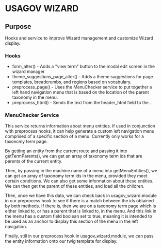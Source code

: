 # USAGOV WIZARD

## Purpose
Hooks and service to improve Wizard management and customize Wizard display.

### Hooks

* form_alter() - Adds a "view term" button to the modal edit screen
in the wizard manager
* theme_suggestions_page_alter() - Adds a theme suggestions for page templates,
breadcrumbs, and regions based on vocabulary.
* preprocess_page() - Uses the MenuChecker service to put together a left hand
navigation menu that is based on the location of the parent taxonomy in the
menu.
* preprocess_html() - Sends the text from the header_html field to the <head>.

### MenuChecker Service

 This service returns information about menu entities. If used in conjunction
 with preprocess hooks, it can help generate a custom left navigation menu
 comprised of a specific section of a menu. Currently only works for a taxonomy
 term page.

 By getting an entity from the current route and passing it into
 getTermParents(), we can get an array of taxonomy term ids that are parents of
 the current entity.

 Then, by passing in the machine name of a menu into getMenuEntities(), we can
 get an array of taxonomy term ids in the menu, provided they meet certain
 conditions. We can also get some information about these entities. We can then
 get the parent of these entities, and load all the children.

 Then, once we have this data, we can check back in usagov_wizard.module
 in our preprocess hook to see if there is a match between the ids obtained by
 both methods. If there is, then we are on a taxonomy term page which is either
 linked to, or has a parent that is linked to, in the menu. And this link in
 the menu has a custom field boolean set to true, meaning it is intended to be
 used as an anchor to display this section of the menu in the left navigation.

 Finally, still in our preprocess hook in usagov_wizard.module,
 we can pass the entity information onto our twig template for display.
